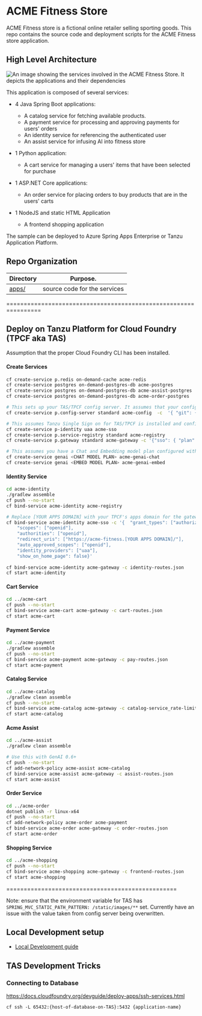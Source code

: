 # ACME Fitness Store

ACME Fitness store is a fictional online retailer selling sporting goods. This repo contains the source code and deployment scripts for the ACME Fitness store application.

## High Level Architecture
![An image showing the services involved in the ACME Fitness Store. It depicts the applications and their dependencies](media/acme-fitness-store-architecture.png)

This application is composed of several services:

* 4 Java Spring Boot applications:
  * A catalog service for fetching available products. 
  * A payment service for processing and approving payments for users' orders
  * An identity service for referencing the authenticated user
  * An assist service for infusing AI into fitness store

* 1 Python application:
  * A cart service for managing a users' items that have been selected for purchase

* 1 ASP.NET Core applications:
  * An order service for placing orders to buy products that are in the users' carts

* 1 NodeJS and static HTML Application
  * A frontend shopping application

The sample can be deployed to Azure Spring Apps Enterprise or Tanzu Application Platform. 

## Repo Organization

| Directory                                                        | Purpose.                     |
|------------------------------------------------------------------|------------------------------|
| [apps/](./apps)                                                  | source code for the services |

================================================================
## Deploy on Tanzu Platform for Cloud Foundry (TPCF aka TAS)

Assumption that the proper Cloud Foundry CLI has been installed.

#### Create Services
```bash
cf create-service p.redis on-demand-cache acme-redis 
cf create-service postgres on-demand-postgres-db acme-postgres
cf create-service postgres on-demand-postgres-db acme-assist-postgres
cf create-service postgres on-demand-postgres-db acme-order-postgres       

# This sets up your TAS/TPCF config server. It assumes that your config files are located at <this-repository-url> in the branch config (label) under the directory config (searchPaths). You can checkout the branch to see the structure if you like.
cf create-service p.config-server standard acme-config  -c  '{ "git": { "uri": "<this-repository-url>", "label": "config", "searchPaths": "config" } }'

# This assumes Tanzu Single Sign on for TAS/TPCF is installed and configured against UAA.  You can also use other identity providers if you change the plan and binding below.
cf create-service p-identity uaa acme-sso   
cf create-service p.service-registry standard acme-registry  
cf create-service p.gateway standard acme-gateway -c '{"sso": { "plan": "uaa", "scopes": ["openid", "profile", "email"] }, "host": "acme-fitness" ,"cors": { "allowed-origins": [ "*" ] }}'

# This assumes you have a Chat and Embedding model plan configured with GenAI for Tanzu Platform v0.6+
cf create-service genai <CHAT MODEL PLAN> acme-genai-chat
cf create-service genai <EMBED MODEL PLAN> acme-genai-embed
```

#### Identity Service
```bash
cd acme-identity
./gradlew assemble
cf push --no-start
cf bind-service acme-identity acme-registry

# Replace [YOUR APPS DOMAIN] with your TPCF's apps domain for the gateway
cf bind-service acme-identity acme-sso -c '{  "grant_types": ["authorization_code"],
    "scopes": ["openid"],
    "authorities": ["openid"],
    "redirect_uris": ["https://acme-fitness.[YOUR APPS DOMAIN]/"],
    "auto_approved_scopes": ["openid"],
    "identity_providers": ["uaa"],
    "show_on_home_page": false}'
 
cf bind-service acme-identity acme-gateway -c identity-routes.json
cf start acme-identity

```
#### Cart Service
```bash
cd ../acme-cart
cf push --no-start
cf bind-service acme-cart acme-gateway -c cart-routes.json
cf start acme-cart
```

#### Payment Service
```bash
cd ../acme-payment
./gradlew assemble
cf push --no-start
cf bind-service acme-payment acme-gateway -c pay-routes.json
cf start acme-payment
```

#### Catalog Service
```bash
cd ../acme-catalog
./gradlew clean assemble
cf push --no-start
cf bind-service acme-catalog acme-gateway -c catalog-service_rate-limit.json
cf start acme-catalog
```

#### Acme Assist
```bash
cd ../acme-assist
./gradlew clean assemble

# Use this with GenAI 0.6+
cf push --no-start 
cf add-network-policy acme-assist acme-catalog
cf bind-service acme-assist acme-gateway -c assist-routes.json
cf start acme-assist
```

#### Order Service
```bash
cd ../acme-order
dotnet publish -r linux-x64
cf push --no-start
cf add-network-policy acme-order acme-payment
cf bind-service acme-order acme-gateway -c order-routes.json
cf start acme-order
```

#### Shopping Service
```bash
cd ../acme-shopping
cf push --no-start
cf bind-service acme-shopping acme-gateway -c frontend-routes.json
cf start acme-shopping
```
=================================================

Note: ensure that the environment variable for TAS has 
`SPRING_MVC_STATIC_PATH_PATTERN: /static/images/**` set.  Currently have an issue with the value taken from config server being overwritten.

## Local Development setup
- [Local Development guide](local-development/README.md)

## TAS Development Tricks

### Connecting to Database

https://docs.cloudfoundry.org/devguide/deploy-apps/ssh-services.html

`cf ssh -L 65432:{host-of-database-on-TAS}:5432 {application-name}`
